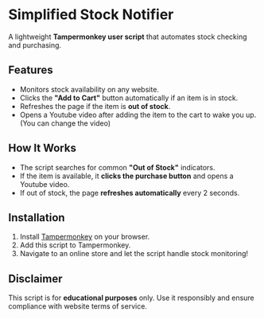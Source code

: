 

# Simplified Stock Notifier  

A lightweight **Tampermonkey user script** that automates stock checking and purchasing.  

## Features  
- Monitors stock availability on any website.  
- Clicks the **"Add to Cart"** button automatically if an item is in stock.  
- Refreshes the page if the item is **out of stock**.  
- Opens a Youtube video after adding the item to the cart to wake you up.(You can change the video)

## How It Works  
- The script searches for common **"Out of Stock"** indicators.  
- If the item is available, it **clicks the purchase button** and opens a  Youtube video.  
- If out of stock, the page **refreshes automatically** every 2 seconds.  

## Installation  
1. Install [Tampermonkey](https://www.tampermonkey.net/) on your browser.  
2. Add this script to Tampermonkey.  
3. Navigate to an online store and let the script handle stock monitoring!  

## Disclaimer  
This script is for **educational purposes** only. Use it responsibly and ensure compliance with website terms of service.  

